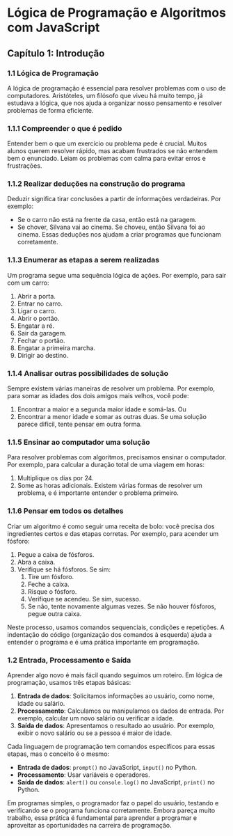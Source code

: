 
# Lógica de Programação e Algoritmos com JavaScript

## Capítulo 1: Introdução

### 1.1 Lógica de Programação
A lógica de programação é essencial para resolver problemas com o uso de computadores. Aristóteles, um filósofo que viveu há muito tempo, já estudava a lógica, que nos ajuda a organizar nosso pensamento e resolver problemas de forma eficiente.

### 1.1.1 Compreender o que é pedido
Entender bem o que um exercício ou problema pede é crucial. Muitos alunos querem resolver rápido, mas acabam frustrados se não entendem bem o enunciado. Leiam os problemas com calma para evitar erros e frustrações.

### 1.1.2 Realizar deduções na construção do programa
Deduzir significa tirar conclusões a partir de informações verdadeiras. Por exemplo:
- Se o carro não está na frente da casa, então está na garagem.
- Se chover, Silvana vai ao cinema. Se choveu, então Silvana foi ao cinema.
Essas deduções nos ajudam a criar programas que funcionam corretamente.

### 1.1.3 Enumerar as etapas a serem realizadas
Um programa segue uma sequência lógica de ações. Por exemplo, para sair com um carro:
1. Abrir a porta.
2. Entrar no carro.
3. Ligar o carro.
4. Abrir o portão.
5. Engatar a ré.
6. Sair da garagem.
7. Fechar o portão.
8. Engatar a primeira marcha.
9. Dirigir ao destino.

### 1.1.4 Analisar outras possibilidades de solução
Sempre existem várias maneiras de resolver um problema. Por exemplo, para somar as idades dos dois amigos mais velhos, você pode:
1. Encontrar a maior e a segunda maior idade e somá-las.
Ou
2. Encontrar a menor idade e somar as outras duas.
Se uma solução parece difícil, tente pensar em outra forma.

### 1.1.5 Ensinar ao computador uma solução
Para resolver problemas com algoritmos, precisamos ensinar o computador. Por exemplo, para calcular a duração total de uma viagem em horas:
1. Multiplique os dias por 24.
2. Some as horas adicionais.
Existem várias formas de resolver um problema, e é importante entender o problema primeiro.

### 1.1.6 Pensar em todos os detalhes
Criar um algoritmo é como seguir uma receita de bolo: você precisa dos ingredientes certos e das etapas corretas. Por exemplo, para acender um fósforo:
1. Pegue a caixa de fósforos.
2. Abra a caixa.
3. Verifique se há fósforos. Se sim:
   1. Tire um fósforo.
   2. Feche a caixa.
   3. Risque o fósforo.
   4. Verifique se acendeu. Se sim, sucesso.
   5. Se não, tente novamente algumas vezes.
Se não houver fósforos, pegue outra caixa.

Neste processo, usamos comandos sequenciais, condições e repetições. A indentação do código (organização dos comandos à esquerda) ajuda a entender o programa e é uma prática importante em programação.

### 1.2 Entrada, Processamento e Saída
Aprender algo novo é mais fácil quando seguimos um roteiro. Em lógica de programação, usamos três etapas básicas:
1. **Entrada de dados**: Solicitamos informações ao usuário, como nome, idade ou salário.
2. **Processamento**: Calculamos ou manipulamos os dados de entrada. Por exemplo, calcular um novo salário ou verificar a idade.
3. **Saída de dados**: Apresentamos o resultado ao usuário. Por exemplo, exibir o novo salário ou se a pessoa é maior de idade.

Cada linguagem de programação tem comandos específicos para essas etapas, mas o conceito é o mesmo:
- **Entrada de dados**: `prompt()` no JavaScript, `input()` no Python.
- **Processamento**: Usar variáveis e operadores.
- **Saída de dados**: `alert()` ou `console.log()` no JavaScript, `print()` no Python.

Em programas simples, o programador faz o papel do usuário, testando e verificando se o programa funciona corretamente. Embora pareça muito trabalho, essa prática é fundamental para aprender a programar e aproveitar as oportunidades na carreira de programação.
